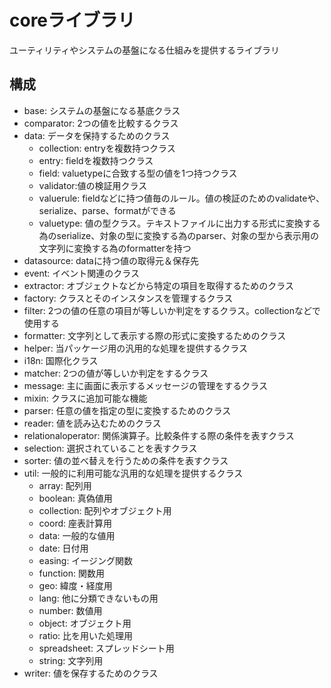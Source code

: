 # coreライブラリ

ユーティリティやシステムの基盤になる仕組みを提供するライブラリ

## 構成

- base: システムの基盤になる基底クラス
- comparator: 2つの値を比較するクラス
- data: データを保持するためのクラス
  - collection: entryを複数持つクラス
  - entry: fieldを複数持つクラス
  - field: valuetypeに合致する型の値を1つ持つクラス
  - validator:値の検証用クラス
  - valuerule: fieldなどに持つ値毎のルール。値の検証のためのvalidateや、serialize、parse、formatができる
  - valuetype: 値の型クラス。テキストファイルに出力する形式に変換する為のserialize、対象の型に変換する為のparser、対象の型から表示用の文字列に変換する為のformatterを持つ
- datasource: dataに持つ値の取得元＆保存先
- event: イベント関連のクラス
- extractor: オブジェクトなどから特定の項目を取得するためのクラス
- factory: クラスとそのインスタンスを管理するクラス
- filter: 2つの値の任意の項目が等しいか判定をするクラス。collectionなどで使用する
- formatter: 文字列として表示する際の形式に変換するためのクラス
- helper: 当パッケージ用の汎用的な処理を提供するクラス
- i18n: 国際化クラス
- matcher: 2つの値が等しいか判定をするクラス
- message: 主に画面に表示するメッセージの管理をするクラス
- mixin: クラスに追加可能な機能
- parser: 任意の値を指定の型に変換するためのクラス
- reader: 値を読み込むためのクラス
- relationaloperator: 関係演算子。比較条件する際の条件を表すクラス
- selection: 選択されていることを表すクラス
- sorter: 値の並べ替えを行うための条件を表すクラス
- util: 一般的に利用可能な汎用的な処理を提供するクラス
  - array: 配列用
  - boolean: 真偽値用
  - collection: 配列やオブジェクト用
  - coord: 座表計算用
  - data: 一般的な値用
  - date: 日付用
  - easing: イージング関数
  - function: 関数用
  - geo: 緯度・経度用
  - lang: 他に分類できないもの用
  - number: 数値用
  - object: オブジェクト用
  - ratio: 比を用いた処理用
  - spreadsheet: スプレッドシート用
  - string: 文字列用
- writer: 値を保存するためのクラス
